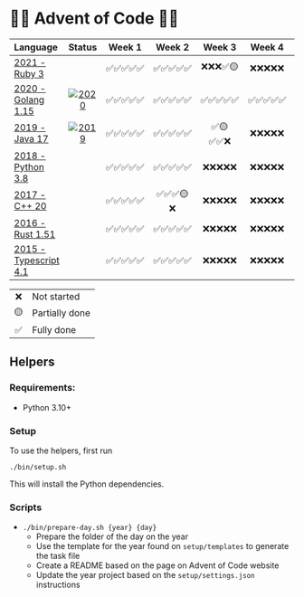 # 🎄🎅 Advent of Code 🎅🎄

| Language | Status | Week 1 | Week 2 | Week 3 | Week 4 | Week 5 |
| :-- | :-: | :-: | :-: | :-: |  :-: |  :-: | 
| [2021 - Ruby 3](2021/README.md) | | ✅✅✅✅✅ | ✅✅✅✅✅ | ❌❌❌✅🟡 | ❌❌❌❌❌ | ❌❌❌❌❌ |
| [2020 - Golang 1.15](2020/README.md) | [![2020](https://github.com/augustoccesar/adventofcode/workflows/2020/badge.svg)](https://github.com/augustoccesar/adventofcode/actions?query=workflow%3A2020) | ✅✅✅✅✅| ✅✅✅✅✅ | ✅✅✅✅✅ | ✅✅✅✅✅ | ✅✅✅✅✅ |
| [2019 - Java 17](2019/README.md) | [![2019](https://github.com/augustoccesar/adventofcode/workflows/2019/badge.svg)](https://github.com/augustoccesar/adventofcode/actions?query=workflow%3A2019) | ✅✅✅✅✅ | ✅✅✅✅✅ | ✅🟡✅✅❌ | ❌❌❌❌❌ | ❌❌❌❌❌ |
| [2018 - Python 3.8](2018/README.md) | | ✅✅✅✅✅ | ✅✅✅✅✅ | ❌❌❌❌❌ | ❌❌❌❌❌ | ❌❌❌❌❌ |
| [2017 - C++ 20](2017/README.md) | | ✅✅✅✅✅ | ✅✅✅🟡❌ | ❌❌❌❌❌ | ❌❌❌❌❌ | ❌❌❌❌❌ |
| [2016 - Rust 1.51](2016/README.md) | | ✅✅✅✅✅ | ✅✅✅✅✅ | ❌❌❌❌❌ | ❌❌❌❌❌ | ❌❌❌❌❌ |
| [2015 - Typescript 4.1](2015/README.md) | | ✅✅✅✅✅ | ✅✅✅✅✅ | ❌❌❌❌❌ | ❌❌❌❌❌ | ❌❌❌❌❌ |

<table>
    <tr>
        <td align="center">❌</td>
        <td align="left">Not started</td>
    </tr>
    <tr>
        <td align="center">🟡</td>
        <td align="left">Partially done</td>
    </tr>
    <tr>
        <td align="center">✅</td>
        <td align="left">Fully done</td>
    </tr>
</table>

## Helpers
### Requirements:
- Python 3.10+

### Setup
To use the helpers, first run
```shell
./bin/setup.sh
```

This will install the Python dependencies.

### Scripts
- `./bin/prepare-day.sh {year} {day}`
    - Prepare the folder of the day on the year
    - Use the template for the year found on `setup/templates` to generate the task file
    - Create a README based on the page on Advent of Code website
    - Update the year project based on the `setup/settings.json` instructions
